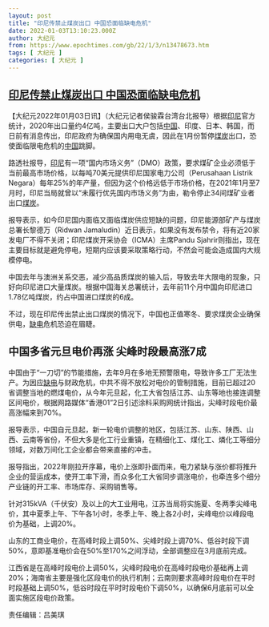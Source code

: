 ```yaml
---
layout: post
title: "印尼传禁止煤炭出口 中国恐面临缺电危机"
date: 2022-01-03T13:10:23.000Z
author: 大纪元
from: https://www.epochtimes.com/gb/22/1/3/n13478673.htm
tags: [ 大纪元 ]
categories: [ 大纪元 ]
---
```

<!--1641215423000-->
[印尼传禁止煤炭出口 中国恐面临缺电危机](https://www.epochtimes.com/gb/22/1/3/n13478673.htm)
------

<div>
<p>【大纪元2022年01月03日讯】（大纪元记者侯骏霖台湾台北报导）根据<a href="https://www.epochtimes.com/gb/tag/%E5%8D%B0%E5%B0%BC.html">印尼</a>官方统计，2020年出口量约4亿吨，主要出口大户包括<a href="https://www.epochtimes.com/gb/tag/%E4%B8%AD%E5%9B%BD.html">中国</a>、印度、日本、韩国，而日前有消息传出，印尼政府为确保国内用电无虞，因此在1月份暂停<a href="https://www.epochtimes.com/gb/tag/%E7%85%A4%E7%82%AD.html">煤炭</a>出口，恐使面临限电危机的<a href="https://www.epochtimes.com/gb/tag/%E4%B8%AD%E5%9B%BD.html">中国</a>跳脚。</p><p>路透社报导，<a href="https://www.epochtimes.com/gb/tag/%E5%8D%B0%E5%B0%BC.html">印尼</a>有一项“国内市场义务”（DMO）政策，要求煤矿企业必须低于当前最高市场价格，以每吨70美元提供印尼国家电力公司（Perusahaan Listrik Negara）每年25%的年产量，但因为这个价格远低于市场价格，在2021年1月至7月时，印尼当局就曾以“未履行优先国内市场义务”为由，勒令停止34间煤矿业者出口<a href="https://www.epochtimes.com/gb/tag/%E7%85%A4%E7%82%AD.html">煤炭</a>。</p><p>报导表示，如今印尼国内面临又面临煤炭供应短缺的问题，印尼能源部矿产与煤炭总署长黎德万（Ridwan Jamaludin）近日表示，如果没有发布禁令，将有近20家发电厂不得不关闭；印尼煤炭开采协会（ICMA）主席Pandu Sjahrir则指出，现在主要目标就是避免停电，短期内应该要采取策略行动，不然会可能会造成国内大规模停电。</p><p>中国去年与澳洲关系交恶，减少高品质煤炭的输入后，导致去年大限电的现象，只好向印尼进口大量煤炭。根据中国海关总署统计，去年前11个月中国向印尼进口1.78亿吨煤炭，约占中国进口煤炭的6成。</p><p>不过，现在印尼传出禁止出口煤炭的情况下，中国也正值寒冬、要求煤炭企业确保供电，<a href="https://www.epochtimes.com/gb/tag/%E7%BC%BA%E7%94%B5.html">缺电</a>危机恐迫在眉睫。</p><h2>中国多省元旦电价再涨 尖峰时段最高涨7成</h2><p>中国由于“一刀切”的节能措施，去年9月在多地无预警限电，导致许多工厂无法生产。为因应<a href="https://www.epochtimes.com/gb/tag/%E7%BC%BA%E7%94%B5.html">缺电</a>与财政危机，中共不得不放松对电价的管制措施，目前已超过20省调整当地的燃煤电价，从今年元旦起，化工大省包括江苏、山东等地也接连调整区间电价，根据网路媒体“香港01”2日引述涂料采购网统计指出，尖峰时段电价最高涨幅来到70%。</p><p>报导表示，中国自元旦起，新一轮电价调整的地区，包括江苏、山东、陕西、山西、云南等省份，不但大多是化工行业重镇，在精细化工、煤化工、燐化工等细分领域，对数万间化工企业都会带来直接的冲击。</p><p>报导指出，2022年刚拉开序幕，电价上涨即扑面而来，电力紧缺与涨价都将推升企业的营运成本，使开工率下滑，而众多化工大省同步调涨电价，也牵连多个细分产业链的开工率、市场库存、采购销售等。</p><p>针对315kVA（千伏安）及以上的大工业用电，江苏当局将实施夏、冬两季尖峰电价，其中夏季上午、下午各1小时，冬季上午、晚上各2小时，尖峰电价以峰段电价为基础，上调20%。</p><p>山东的工商业电价，在高峰时段上调50%、尖峰时段上调70%、低谷时段下调50%，意即基准电价会在50%至170%之间浮动，全部调整应在3月底前完成。</p><p>江西省是在高峰时段电价上调50%，尖峰时段电价在高峰时段电价基础再上调20%；海南省主要是强化区段电价的执行机制；云南则要求高峰时段电价在平时时段基础上调50%，低谷时段在平时时段电价下调50%，以确保6月底前可以全面实施区段电价政策。</p><p>责任编辑：吕美琪</p>
</div>
